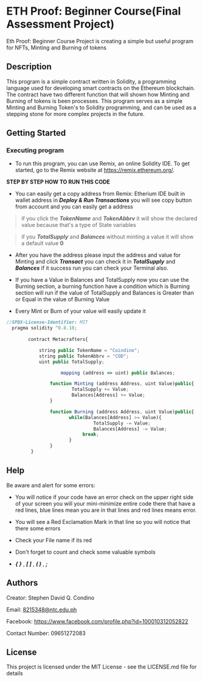 # ETH Proof: Beginner Course(Final Assessment Project)

Eth Proof: Beginner Course Project is creating a simple but useful program for NFTs, Minting and Burning of tokens

## Description

This program is a simple contract written in Solidity, a programming language used for developing smart contracts on the Ethereum blockchain. The contract have two different function that will shown how Minting and Burning of tokens is been processes. This program serves as a simple Minting and Burning Token's to Solidity programming, and can be used as a stepping stone for more complex projects in the future.

## Getting Started

### Executing program

* To run this program, you can use Remix, an online Solidity IDE. To get started, go to the Remix website at https://remix.ethereum.org/.

**STEP BY STEP HOW TO RUN THIS CODE**
* You can easily get a copy address from Remix: Etherium IDE built in wallet address in **_Deploy & Run Transactions_** you will see copy button from account and you can easily get a address

> if you click the **_TokenName_** and **_TokenAbbrv_** it will show the declared value because that's a type of State variables 

> if you **_TotalSupply_** and **_Balances_** without minting a value it will show a default value **0** 

* After you have the address please input the address and value for Minting and click **_Transact_** you can check it in **_TotalSupply_** and **_Balances_** if it success run you can check your Terminal also.

* If you have a Value in Balances and TotalSupply now you can use the Burning section, a burning function have a condition which is Burning section will run if the value of TotalSupply and Balances is Greater than or Equal in the value of Burning Value

* Every Mint or Burn of your value will easily update it

```javascript
//SPDX-License-Identifier: MIT
  pragma solidity ^0.8.18;
        
        contract Metacrafters{

            string public TokenName = "Coindino";
            string public TokenAbbrv = "COD";
            uint public TotalSupply;

                    mapping (address => uint) public Balances;

                function Minting (address Address, uint Value)public{
                        TotalSupply += Value;
                        Balances[Address] += Value;
                }

                function Burning (address Address, uint Value)public{
                       while(Balances[Address] >= Value){
                                TotalSupply -= Value;
                                Balances[Address] -= Value;
                            break;
                       }
                }
         }
```

## Help

Be aware and alert for some errors: 

* You will notice if your code have an error check on the upper right side of your screen you will your mini-minimize entire code there that have a red lines, blue lines mean you are in that lines and red lines means error.

* You will see a Red Exclamation Mark in that line so you will notice that there some errors

* Check your File name if its red

* Don't forget to count and check some valuable symbols
* **_{  }_** , **_[ ]_** , **_( )_** , **_;_**


## Authors

Creator: Stephen David Q. Condino 

Email: 8215348@ntc.edu.ph

Facebook: https://www.facebook.com/profile.php?id=100010312052822

Contact Number: 09651272083


## License

This project is licensed under the MIT License - see the LICENSE.md file for details

